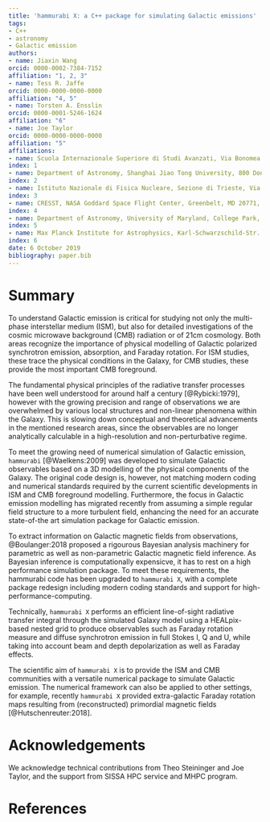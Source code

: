 ```yaml
---
title: 'hammurabi X: a C++ package for simulating Galactic emissions'
tags:
- C++
- astronomy
- Galactic emission
authors:
- name: Jiaxin Wang
orcid: 0000-0002-7384-7152
affiliation: "1, 2, 3"
- name: Tess R. Jaffe
orcid: 0000-0000-0000-0000
affiliation: "4, 5"
- name: Torsten A. Ensslin
orcid: 0000-0001-5246-1624
affiliation: "6"
- name: Joe Taylor
orcid: 0000-0000-0000-0000
affiliation: "5"
affiliations:
- name: Scuola Internazionale Superiore di Studi Avanzati, Via Bonomea 265, 34136 Trieste, Italy
index: 1
- name: Department of Astronomy, Shanghai Jiao Tong University, 800 Dongchuan Road, 200240 Shanghai, China
index: 2
- name: Istituto Nazionale di Fisica Nucleare, Sezione di Trieste, Via Bonomea 265, 34136 Trieste, Italy
index: 3
- name: CRESST, NASA Goddard Space Flight Center, Greenbelt, MD 20771, USA
index: 4
- name: Department of Astronomy, University of Maryland, College Park, MD, 20742, USA
index: 5
- name: Max Planck Institute for Astrophysics, Karl-Schwarzschild-Str. 1, D-85741 Garching, Germany
index: 6
date: 6 October 2019
bibliography: paper.bib
---
```


# Summary

To understand Galactic emission is critical for studying not only the multi-phase 
interstellar medium (ISM), but also for detailed investigations of the cosmic microwave 
background (CMB) radiation or of  21cm cosmology.
Both areas recognize the importance of physical modelling of Galactic polarized 
synchrotron emission, absorption, and Faraday rotation. For ISM studies, these trace the 
physical conditions in the Galaxy, for CMB studies, these provide the most important 
CMB foreground.

The fundamental physical principles of the radiative transfer processes have been well 
understood for around half a century [@Rybicki:1979], however with the growing precision 
and range of observations we are overwhelmed by various local structures and non-linear 
phenomena within the Galaxy.
This is slowing down conceptual and theoretical advancements in the mentioned research 
areas, since the observables are no longer analytically calculable in a high-resolution and 
non-perturbative regime.

To meet the growing need of numerical simulation of Galactic emission, ``hammurabi`` 
[@Waelkens:2009] was developed to simulate Galactic observables based on a 3D 
modelling of the  physical components of the Galaxy.
The original code design is, however, not matching modern coding and numerical 
standards required by the current scientific developments in ISM and CMB foreground 
modelling.
Furthermore, the focus in Galactic emission modelling has migrated recently 
from assuming a simple regular field structure to a more turbulent field, enhancing the 
need for an accurate state-of-the art simulation package for Galactic emission.

To extract information on Galactic magnetic fields from observations,
@Boulanger:2018 proposed a rigourous Bayesian analysis machinery for parametric as 
well as non-parametric Galactic magnetic field inference. 
As Bayesian inference is computationally expensicve, it has to rest on a high performance 
simulation package. To meet these requirements, the hammurabi code has been upgraded 
to ``hammurabi X``, with a complete package redesign including modern coding 
standards and support for high-performance-computing.

Technically, ``hammurabi X`` performs an efficient line-of-sight radiative transfer integral 
through the simulated Galaxy model using a HEALpix-based nested grid to produce 
observables such as Faraday rotation measure and diffuse synchrotron 
emission in full Stokes I, Q and U, while taking into account beam and depth depolarization 
as well as Faraday effects.

The scientific aim of ``hammurabi X`` is to provide the ISM and CMB communities 
with a versatile numerical package to simulate Galactic emission.
The numerical framework can also be applied to other settings, for example, recently 
``hammurabi X`` provided extra-galactic Faraday rotation maps resulting from 
(reconstructed) primordial magnetic fields [@Hutschenreuter:2018].

# Acknowledgements

We acknowledge technical contributions from Theo Steininger and Joe Taylor,
and the support from SISSA HPC service and MHPC program.

# References

